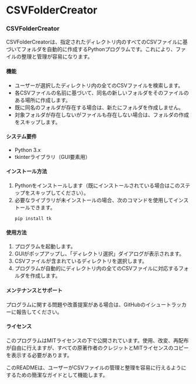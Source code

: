 # CSVFolderCreator
 
### CSVFolderCreator

CSVFolderCreatorは、指定されたディレクトリ内のすべてのCSVファイルに基づいてフォルダを自動的に作成するPythonプログラムです。これにより、ファイルの整理と管理が容易になります。

#### 機能
- ユーザーが選択したディレクトリ内の全てのCSVファイルを検索します。
- 各CSVファイルの名前に基づいて、同名の新しいフォルダをそのファイルのある場所に作成します。
- 既に同名のフォルダが存在する場合は、新たにフォルダを作成しません。
- 対象フォルダが存在しないがファイルも存在しない場合は、フォルダの作成をスキップします。

#### システム要件
- Python 3.x
- tkinterライブラリ（GUI要素用）

#### インストール方法
1. Pythonをインストールします（既にインストールされている場合はこのステップをスキップしてください）。
2. 必要なライブラリが未インストールの場合、次のコマンドを使用してインストールできます。
   ```
   pip install tk
   ```

#### 使用方法
1. プログラムを起動します。
2. GUIがポップアップし、「ディレクトリ選択」ダイアログが表示されます。
3. CSVファイルが含まれているディレクトリを選択します。
4. プログラムが自動的にディレクトリ内の全てのCSVファイルに対応するフォルダを作成します。

#### メンテナンスとサポート
プログラムに関する問題や改善提案がある場合は、GitHubのイシュートラッカーに報告してください。

#### ライセンス
このプログラムはMITライセンスの下で公開されています。使用、改変、再配布が自由に行えますが、すべての原著作者のクレジットとMITライセンスのコピーを表示する必要があります。

このREADMEは、ユーザーがCSVファイルの管理と整理を容易に行えるようにするための簡潔なガイドとして機能します。